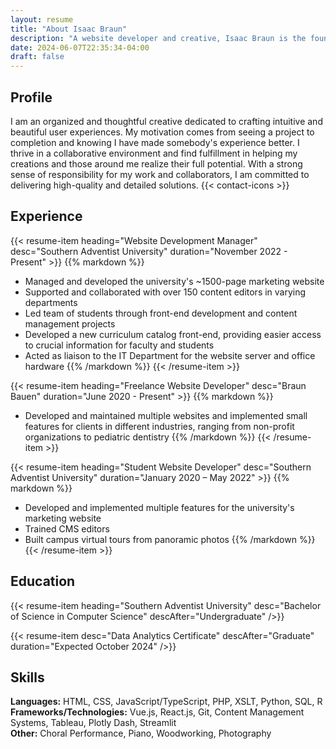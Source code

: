 ```yaml
---
layout: resume
title: "About Isaac Braun"
description: "A website developer and creative, Isaac Braun is the founder and leader of Braun Bauen."
date: 2024-06-07T22:35:34-04:00
draft: false
---
```


## Profile
I am an organized and thoughtful creative dedicated to crafting intuitive and beautiful user experiences.
My motivation comes from seeing a project to completion and knowing I have made somebody's experience better.
I thrive in a collaborative environment and find fulfillment in helping my creations and those around me realize their full potential.
With a strong sense of responsibility for my work and collaborators, I am committed to delivering high-quality and detailed solutions.
{{< contact-icons >}}

## Experience

{{< resume-item heading="Website Development Manager" desc="Southern Adventist University" duration="November 2022 - Present" >}}
{{% markdown %}}
- Managed and developed the university's ~1500-page marketing website
- Supported and collaborated with over 150 content editors in varying departments
- Led team of students through front-end development and content management projects
- Developed a new curriculum catalog front-end, providing easier access to crucial information for faculty and students
- Acted as liaison to the IT Department for the website server and office hardware
{{% /markdown %}}
{{< /resume-item >}}

{{< resume-item heading="Freelance Website Developer" desc="Braun Bauen" duration="June 2020 - Present" >}}
{{% markdown %}}
- Developed and maintained multiple websites and implemented small features for clients in different industries, ranging from non-profit organizations to pediatric dentistry
{{% /markdown %}}
{{< /resume-item >}}

{{< resume-item heading="Student Website Developer" desc="Southern Adventist University" duration="January 2020 – May 2022" >}}
{{% markdown %}}
- Developed and implemented multiple features for the university's marketing website
- Trained CMS editors
- Built campus virtual tours from panoramic photos
{{% /markdown %}}
{{< /resume-item >}}

## Education

{{< resume-item heading="Southern Adventist University" desc="Bachelor of Science in Computer Science" descAfter="Undergraduate" />}}

{{< resume-item desc="Data Analytics Certificate" descAfter="Graduate" duration="Expected October 2024" />}}

## Skills

**Languages:** HTML, CSS, JavaScript/TypeScript, PHP, XSLT, Python, SQL, R\
**Frameworks/Technologies:** Vue.js, React.js, Git, Content Management Systems, Tableau, Plotly Dash, Streamlit\
**Other:** Choral Performance, Piano, Woodworking, Photography
